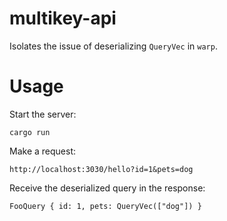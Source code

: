 # multikey-api
Isolates the issue of deserializing `QueryVec` in `warp`.

# Usage
Start the server:
```
cargo run
```

Make a request:
```
http://localhost:3030/hello?id=1&pets=dog
```

Receive the deserialized query in the response:
```
FooQuery { id: 1, pets: QueryVec(["dog"]) }
```
